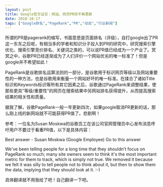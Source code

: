 ```yaml
---
layout: post
title: Google官方证实：网站、网页PR将不再更新		
date: 2010-10-17
tags: ["Google排名","PageRank","PR","动态","行业新闻"]
---
```


所谓的PR是pagerank的缩写，书面意思是页面排名（评级），自打google出了PR这一东东之后呢，有相当多的学者和知识分子投入到PR的研究中，研究搜索引擎优化、搜索引擎竞价排名、关键词之类的，可以说PR值已经成为一个产业了。冥冥之中，谷歌PR已经逐渐成为了人们评价一个网站优劣的唯一标准了！但是google并不希望如此！

PageRank是谷歌排名运算法则的一部分，是谷歌用于标识网页等级以及网站重要性的一种方法，也是谷歌用来衡量一个网站好坏的唯一标准。在揉合了诸如Title标识和Keywords标识等所有其它因素之后，谷歌通过PageRank来调整结果，使那些更具"等级/重要性"的网页在搜索结果中另网站排名获得提升，从而提高搜索结果的相关性和质量。

据我了解，谷歌PageRank一般一年更新四次，如果google取消PR更新的话，那么刚上线的新网站就不可能获得PR值了。悲剧啊！

参考：一位名为Susan Moskwa的谷歌员工在该公司官网管理员中心发布消息呼吁用户不要过于看重PR值，以下是具体内容：

Best answer - Susan Moskwa (Google Employee) Go to this answer

We've been telling people for a long time that they shouldn't focus on PageRank so much; many site owners seem to think it's the most important metric for them to track, which is simply not true. We removed it because we felt it was silly to tell people not to think about it, but then to show them the data, implying that they should look at it. :-)

具体翻译就不用我给了吧！自己翻译一下吧。		